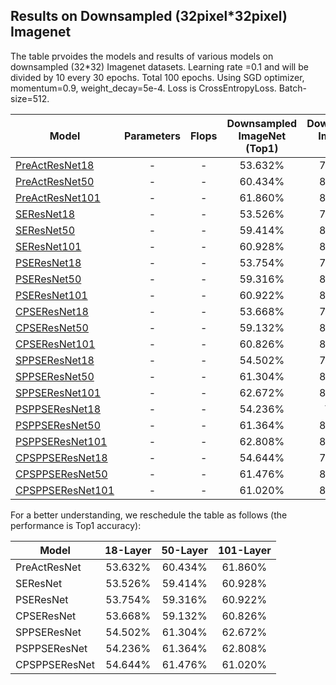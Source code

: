 
## Results on Downsampled (32pixel*32pixel) Imagenet
The table prvoides the models and results of various models on downsampled (32*32) Imagenet datasets. 
Learning rate =0.1 and will be divided by 10 every 30 epochs. Total 100 epochs.
Using SGD optimizer, momentum=0.9, weight_decay=5e-4.
Loss is CrossEntropyLoss.
Batch-size=512.

Model | Parameters| Flops | Downsampled ImageNet (Top1) | Downsampled ImageNet (Top5)
-------|:-------:|:--------:|:--------:|:--------:|
[PreActResNet18](https://drive.google.com/open?id=11pJX1ValkQLp1unMp1nml-2Azo8WSDpE) |- |- |53.632%|77.200%
[PreActResNet50](https://drive.google.com/open?id=1koSAcWUiYgxKqPw4U6fMdOl6Kp44bNIb) |- |- |60.434%|82.476%
[PreActResNet101](https://drive.google.com/open?id=18Zx1UHfxGExXkRE9RxcdQKaiHm1SeoRH) |- |- |61.860%|83.522%
[SEResNet18](https://drive.google.com/open?id=1c5cULBL9NT17buv0oETmUaLvE1volIV4) |- |- |53.526%|77.424%
[SEResNet50](https://drive.google.com/open?id=1m2Cz7PfxRh5nMabAL4FB0WdL6r1vYIYZ) |- |- |59.414%|81.716%
[SEResNet101](https://drive.google.com/open?id=1zwBG8PZOhxkjcYdGDyPTZW5upXLgkmko) |- |- |60.928%|82.862%
[PSEResNet18](https://drive.google.com/open?id=1_QsG2t2i7HXmzKr7eJonrjeNU2NQlgeu) |- |- |53.754%|77.412%
[PSEResNet50](https://drive.google.com/open?id=1Jum6qH1bf8KWnqVwoURLyoI86s73dxMj) |- |- |59.316%|81.652%
[PSEResNet101](https://drive.google.com/open?id=1r6-VQp4Hurx6sa9p28NLLmhHqDTSUYac) |- |- |60.922%|82.774%
[CPSEResNet18](https://drive.google.com/open?id=1vl-MLRf7payUj7pCA_A-Q7BO35cLbOVh) |- |- |53.668%|77.610%
[CPSEResNet50](https://drive.google.com/open?id=1wEuueaBzJCoNCG92WI5ld3CfnFGGXAoB) |- |- |59.132%|81.648%
[CPSEResNet101](https://drive.google.com/open?id=1yUwPoh4vfkZVejCnIVvdd6SBTMnO6h0J) |- |- |60.826%|82.628%
[SPPSEResNet18](https://drive.google.com/open?id=1qRT3s8bNoMBtYe5EVQjYeqkj76XF8SSr) |- |- |54.502%|78.184%
[SPPSEResNet50](https://drive.google.com/open?id=1MBQZ1LUDYb7AHP7f7okTt6gHjquDoqMe) |- |-|61.304%|83.396%
[SPPSEResNet101](https://drive.google.com/open?id=1CQMdIL3eqNel7X8J7EXPZBdB0rIJ7qni) |- |- | 62.672%|84.122%
[PSPPSEResNet18](https://drive.google.com/open?id=19FQVn33fdptmPfbxViS7MZw1pMDksTI5) |- |- |54.236%|78.026
[PSPPSEResNet50](https://drive.google.com/open?id=1M4Kf2Y6dooX-T9JXWMTowIIdN6EeVEWe) |- |- |61.364%|83.514%
[PSPPSEResNet101](https://drive.google.com/open?id=14_JMSE0Wq8etwOTtqF72-L1S3R1G8XJZ) |- |- |62.808%|84.382%
[CPSPPSEResNet18](https://drive.google.com/open?id=1z1mgRmTWLb1NZ6ojWd_gvO_kwoWsro1-) |- |- |54.644%|78.430%
[CPSPPSEResNet50](https://drive.google.com/open?id=1beaQwpv5UwGPK8VO22eKUVVsWx5Dlcd6) |- |- |61.476%|83.502%
[CPSPPSEResNet101](https://drive.google.com/open?id=1HYbudyRzLhwX6VKT3ypkyMVACXXG2aZN) |- |- |61.020%|83.184%


For a better understanding, we reschedule the table as follows (the performance is Top1 accuracy):

Model | 18-Layer| 50-Layer | 101-Layer | 
-------|:-------:|:--------:|:--------:|
PreActResNet    |53.632%|60.434%|61.860%
SEResNet        |53.526%|59.414%|60.928%
PSEResNet       |53.754%|59.316%|60.922%
CPSEResNet      |53.668%|59.132%|60.826%
SPPSEResNet     |54.502%|61.304%|62.672%
PSPPSEResNet    |54.236%|61.364%|62.808%
CPSPPSEResNet   |54.644%|61.476%|61.020%

